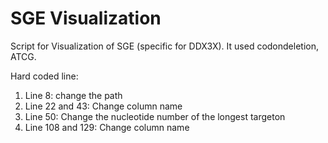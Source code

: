 # SGE Visualization

Script for Visualization of SGE (specific for DDX3X). It used codondeletion, ATCG. 

Hard coded line:

1) Line 8: change the path
2) Line 22 and 43: Change column name
3) Line 50: Change the nucleotide number of the longest targeton
4) Line 108 and 129: Change column name
